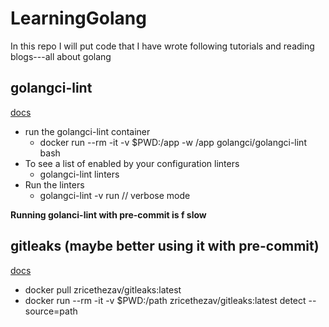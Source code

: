 # LearningGolang
In this repo I will put code that I have wrote following tutorials and reading blogs---all about golang

## golangci-lint
[docs](https://golangci-lint.run/usage/configuration)

- run the golangci-lint container
    + docker run --rm -it -v $PWD:/app -w /app golangci/golangci-lint bash
- To see a list of enabled by your configuration linters
    + golangci-lint linters
- Run the linters
    + golangci-lint -v run // verbose mode

**Running golanci-lint with pre-commit is f slow**

## gitleaks (maybe better using it with pre-commit)
[docs](https://github.com/zricethezav/gitleaks)

- docker pull zricethezav/gitleaks:latest
- docker run --rm -it -v $PWD:/path  zricethezav/gitleaks:latest detect --source=path
